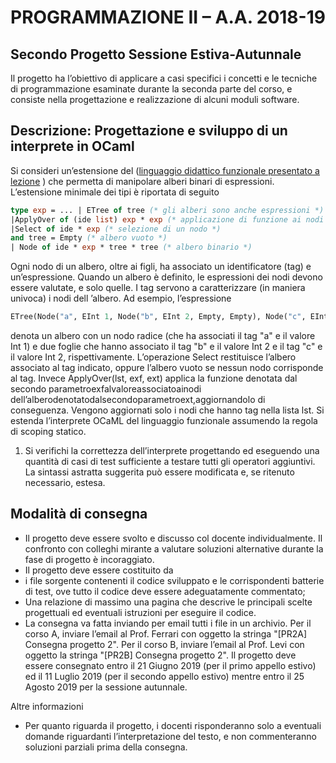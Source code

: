 # PROGRAMMAZIONE II – A.A. 2018-19
## Secondo Progetto Sessione Estiva-Autunnale
Il progetto ha l’obiettivo di applicare a casi specifici i concetti e le tecniche di programmazione esaminate durante la seconda parte del corso, e consiste nella progettazione e realizzazione di alcuni moduli software.
## Descrizione: Progettazione e sviluppo di un interprete in OCaml
Si consideri un’estensione del ([linguaggio didattico funzionale presentato a lezione](evalFunEnvFull.ml)
) che permetta di manipolare alberi binari di espressioni. L’estensione minimale dei tipi è riportata di seguito
```ocaml
type exp = ... | ETree of tree (* gli alberi sono anche espressioni *)
|ApplyOver of (ide list) exp * exp (* applicazione di funzione ai nodi *)
|Select of ide * exp (* selezione di un nodo *)
and tree = Empty (* albero vuoto *)
| Node of ide * exp * tree * tree (* albero binario *)
```
Ogni nodo di un albero, oltre ai figli, ha associato un identificatore (tag) e un’espressione. Quando un albero è definito, le espressioni dei nodi devono essere valutate, e solo quelle. I tag servono a caratterizzare (in maniera univoca) i nodi dell ’albero.
Ad esempio, l’espressione
```ocaml
ETree(Node("a", EInt 1, Node("b", EInt 2, Empty, Empty), Node("c", EInt 2, Empty, Empty))
```
denota un albero con un nodo radice (che ha associati il tag "a" e il valore Int 1) e due foglie che hanno associato il tag "b" e il valore Int 2 e il tag "c" e il valore Int 2, rispettivamente.
L’operazione Select restituisce l’albero associato al tag indicato, oppure l’albero vuoto se nessun nodo corrisponde al tag. Invece ApplyOver(lst, exf, ext) applica la funzione denotata dal secondo parametroexfalvaloreassociatoainodi dell’alberodenotatodalsecondoparametroext,aggiornandolo di conseguenza. Vengono aggiornati solo i nodi che hanno tag nella lista lst.
Si estenda l’interprete OCaML del linguaggio funzionale assumendo la regola di scoping statico.
1. Si verifichi la correttezza dell’interprete progettando ed eseguendo una quantità di casi di test sufficiente a testare tutti gli operatori aggiuntivi.
La sintassi astratta suggerita può essere modificata e, se ritenuto necessario, estesa.
## Modalità di consegna
* Il progetto deve essere svolto e discusso col docente individualmente. Il confronto con colleghi mirante a valutare soluzioni alternative durante la fase di progetto è incoraggiato.
* Il progetto deve essere costituito da
* i file sorgente contenenti il codice sviluppato e le corrispondenti batterie di test, ove tutto il
codice deve essere adeguatamente commentato;        
* Una relazione di massimo una pagina che descrive le principali scelte progettuali ed eventuali istruzioni per eseguire il codice.
* La consegna va fatta inviando per email tutti i file in un archivio. Per il corso A, inviare l’email al Prof. Ferrari con oggetto la stringa "[PR2A] Consegna progetto 2". Per il corso B, inviare l’email al Prof. Levi con oggetto la stringa "[PR2B] Consegna progetto 2". Il progetto deve essere consegnato entro il 21 Giugno 2019 (per il primo appello estivo) ed il 11 Luglio 2019 (per il secondo appello estivo) mentre entro il 25 Agosto 2019 per la sessione autunnale.

Altre informazioni
* Per quanto riguarda il progetto, i docenti risponderanno solo a eventuali domande riguardanti l’interpretazione del testo, e non commenteranno soluzioni parziali prima della consegna.
